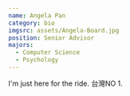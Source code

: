 ```yaml
---
name: Angela Pan
category: bio
imgsrc: assets/Angela-Board.jpg
position: Senior Advisor
majors:
  - Computer Science
  - Psychology
---
```

I'm just here for the ride. 台灣NO 1.
